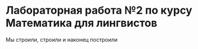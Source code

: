 # Лабораторная работа №2 по курсу Математика для лингвистов 
Мы строили, строили и наконец построили
